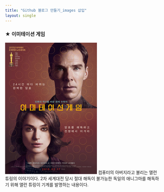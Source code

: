 ```yaml
---
title: "Github 블로그 만들기_images 삽입"
layout: single
---
```


### ★ 이미테이션 게임
![allen](assets/images/allen.png)
컴퓨터의 아버지라고 불리는 앨런 튜링의 이야기이다. 2차 세계대전 당시 절대 해독이 불가능한 독일의 애니그마를 해독하기 위해 앨런 튜링이 기계를 발명하는 내용이다.

